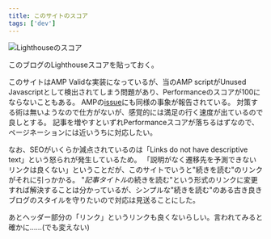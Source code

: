 ```yaml
---
title: このサイトのスコア
tags: ['dev']
---
```


![Lighthouseのスコア](screenshot_2021-07-30_14.46.44.jpg "Lighthouseのスコア")

このブログのLighthouseスコアを貼っておく。

このサイトはAMP Validな実装になっているが、当のAMP scriptがUnused Javascriptとして検出されてしまう問題があり、Performanceのスコアが100にならないこともある。
AMPの[issue](https://github.com/ampproject/amphtml/issues/28638)にも同様の事象が報告されている。
対策する術は無いようなので仕方がないが、感覚的には満足の行く速度が出ているので良しとする。
記事を増やすといずれPerformanceスコアが落ちるはずなので、ページネーションには近いうちに対応したい。

なお、SEOがいくらか減点されているのは「Links do not have descriptive text」という怒られが発生しているため。
「説明がなく遷移先を予測できないリンクは良くない」ということだが、このサイトでいうと"続きを読む"のリンクがそれに引っかかる。
"*記事タイトル*の続きを読む"という形式のリンクに変更すれば解決することは分かっているが、シンプルな"続きを読む"のある古き良きブログのスタイルを守りたいので対応は見送ることにした。

あとヘッダー部分の「リンク」というリンクも良くないらしい。言われてみると確かに……(でも変えない)
